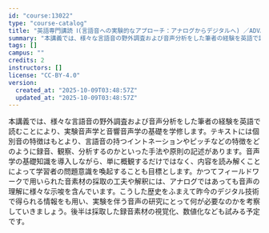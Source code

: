 ```yaml
---
id: "course:13022"
type: "course-catalog"
title: "英語専門講読 Ⅰ(言語音への実験的なアプローチ：アナログからデジタルへ) ／ADVANCED THEMATIC READING Ⅰ"
summary: "本講義では、様々な言語音の野外調査および音声分析をした筆者の経験を英語で読むことにより、実験音声学と音響音声学の基礎を学修します。テキストには個別音の特徴はもとより、言語音の持つイントネーションやピッチなどの特徴をどのように録音、観察、分析…"
tags: []
campus: ""
credits: 2
instructors: []
license: "CC-BY-4.0"
version:
  created_at: "2025-10-09T03:48:57Z"
  updated_at: "2025-10-09T03:48:57Z"
---
```

本講義では、様々な言語音の野外調査および音声分析をした筆者の経験を英語で読むことにより、実験音声学と音響音声学の基礎を学修します。テキストには個別音の特徴はもとより、言語音の持つイントネーションやピッチなどの特徴をどのように録音、観察、分析するのかといった手法や原則の記述があります。音声学の基礎知識を導入しながら、単に概観するだけではなく、内容を読み解くことによって学習者の問題意識を喚起することも目標とします。かつてフィールドワークで用いられた音素材の採取の工夫や解釈には、アナログではあっても音声の理解に様々な示唆を含んでいます。こうした歴史をふまえて昨今のデジタル技術で得られる情報をも用い、実験を伴う音声の研究にとって何が必要なのかを考察していきましょう。後半は採取した録音素材の視覚化、数値化なども試みる予定です。
